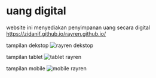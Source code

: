 # uang digital
website ini menyediakan penyimpanan uang secara digital
https://zidanif.github.io/rayren.github.io/


tampilan dekstop
![rayren dekstop](https://user-images.githubusercontent.com/89674966/174430562-a9a91a2d-e4c8-4463-9f0f-8763f1f367f4.png)

tampilan tablet
![tablet rayren](https://user-images.githubusercontent.com/89674966/174430583-728fc61c-634a-4033-92dc-1ee22f9d6a6b.png)

tampilan mobile
![mobile rayren](https://user-images.githubusercontent.com/89674966/174430595-223f44d7-c038-45cb-b7d8-227aaee6ab24.png)
